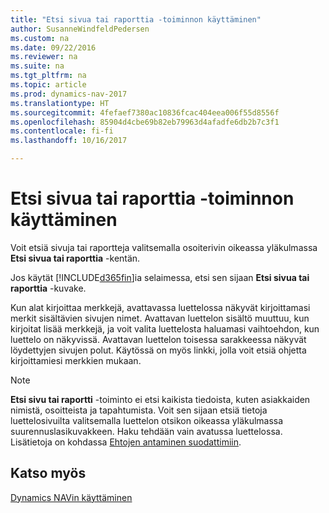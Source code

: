 ```yaml
---
title: "Etsi sivua tai raporttia -toiminnon käyttäminen"
author: SusanneWindfeldPedersen
ms.custom: na
ms.date: 09/22/2016
ms.reviewer: na
ms.suite: na
ms.tgt_pltfrm: na
ms.topic: article
ms.prod: dynamics-nav-2017
ms.translationtype: HT
ms.sourcegitcommit: 4fefaef7380ac10836fcac404eea006f55d8556f
ms.openlocfilehash: 85904d4cbe69b82eb79963d4afadfe6db2b7c3f1
ms.contentlocale: fi-fi
ms.lasthandoff: 10/16/2017

---
```


# <a name="using-search-for-page-or-report"></a>Etsi sivua tai raporttia -toiminnon käyttäminen
Voit etsiä sivuja tai raportteja valitsemalla osoiterivin oikeassa yläkulmassa **Etsi sivua tai raporttia** -kentän.

Jos käytät [!INCLUDE[d365fin](includes/d365fin_md.md)]ia selaimessa, etsi sen sijaan **Etsi sivua tai raporttia** -kuvake.

Kun alat kirjoittaa merkkejä, avattavassa luettelossa näkyvät kirjoittamasi merkit sisältävien sivujen nimet. Avattavan luettelon sisältö muuttuu, kun kirjoitat lisää merkkejä, ja voit valita luettelosta haluamasi vaihtoehdon, kun luettelo on näkyvissä. Avattavan luettelon toisessa sarakkeessa näkyvät löydettyjen sivujen polut. Käytössä on myös linkki, jolla voit etsiä ohjetta kirjoittamiesi merkkien mukaan.

> [!NOTE]  
>   **Etsi sivu tai raportti** -toiminto ei etsi kaikista tiedoista, kuten asiakkaiden nimistä, osoitteista ja tapahtumista. Voit sen sijaan etsiä tietoja luettelosivuilta valitsemalla luettelon otsikon oikeassa yläkulmassa suurennuslasikuvakkeen. Haku tehdään vain avatussa luettelossa. Lisätietoja on kohdassa [Ehtojen antaminen suodattimiin](ui-enter-criteria-filters.md).  

## <a name="see-also"></a>Katso myös
[Dynamics NAVin käyttäminen](ui-work-product.md)

